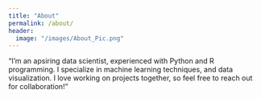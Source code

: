 ```yaml
---
title: "About"
permalink: /about/
header:
  image: "/images/About_Pic.png"
---
```


“I’m an apsiring data scientist, experienced with Python and R programming. I specialize in machine learning techniques, and data visualization. I love working on projects together, so feel free to reach out for collaboration!”

